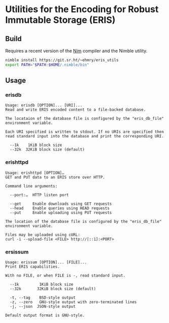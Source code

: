 # Utilities for the Encoding for Robust Immutable Storage (ERIS)

## Build

Requires a recent version of the [Nim](https://nim-lang.org/) compiler
and the Nimble utility.
```sh
nimble install https://git.sr.ht/~ehmry/eris_utils
export PATH="$PATH:$HOME/.nimble/bin"
```


## Usage

### erisdb

```
Usage: erisdb [OPTION]... [URI]...
Read and write ERIS encoded content to a file-backed database.

The locataion of the database file is configured by the "eris_db_file"
environment variable.

Each URI specified is written to stdout. If no URIs are specified then
read standard input into the database and print the corresponding URI.

  --1k    1KiB block size
  --32k  32KiB block size (default)

```

### erishttpd

```
Usage: erishttpd [OPTION]…
GET and PUT data to an ERIS store over HTTP.

Command line arguments:

  --port:…  HTTP listen port

  --get     Enable downloads using GET requests
  --head    Enable queries using HEAD requests
  --put     Enable uploading using PUT requests

The location of the database file is configured by the "eris_db_file"
environment variable.

Files may be uploaded using cURL:
curl -i --upload-file <FILE> http://[::1]:<PORT>
```

### ersissum

```
Usage: erissum [OPTION]... [FILE]...
Print ERIS capabilities.

With no FILE, or when FILE is -, read standard input.

  --1k         1KiB block size
  --32k       32KiB block size (default)

  -t, --tag    BSD-style output
  -z, --zero   GNU-style output with zero-terminated lines
  -j, --json  JSON-style output

Default output format is GNU-style.

```
